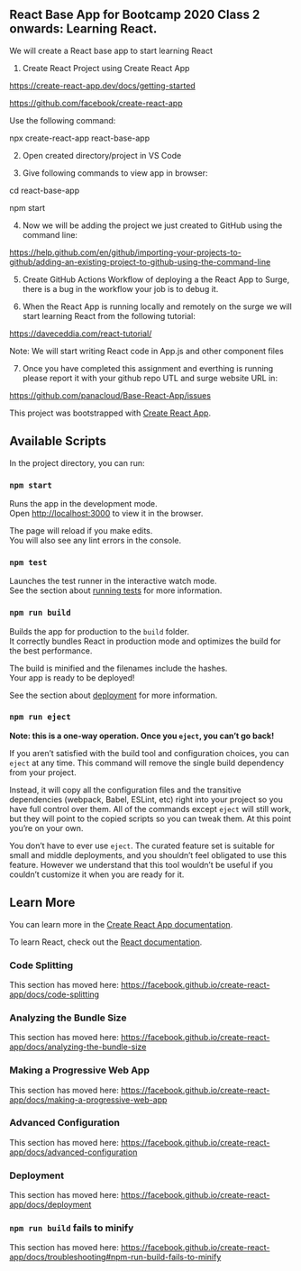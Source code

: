 ## React Base App for Bootcamp 2020 Class 2 onwards: Learning React.

We will create a React base app to start learning React

1. Create React Project using Create React App

https://create-react-app.dev/docs/getting-started

https://github.com/facebook/create-react-app

Use the following command:

npx create-react-app react-base-app

2. Open created directory/project in VS Code

3. Give following commands to view app in browser:

cd react-base-app

npm start

4. Now we will be adding the project we just created to GitHub using the command line:

https://help.github.com/en/github/importing-your-projects-to-github/adding-an-existing-project-to-github-using-the-command-line

5. Create GitHub Actions Workflow of deploying a the React App to Surge, there is a bug in the workflow your job is to debug it.

6. When the React App is running locally and remotely on the surge we will start learning React from the following tutorial:

https://daveceddia.com/react-tutorial/

Note: We will start writing React code in App.js and other component files

7. Once you have completed this assignment and everthing is running please report it with your github repo UTL and surge website URL in:

https://github.com/panacloud/Base-React-App/issues



This project was bootstrapped with [Create React App](https://github.com/facebook/create-react-app).

## Available Scripts

In the project directory, you can run:

### `npm start`

Runs the app in the development mode.<br />
Open [http://localhost:3000](http://localhost:3000) to view it in the browser.

The page will reload if you make edits.<br />
You will also see any lint errors in the console.

### `npm test`

Launches the test runner in the interactive watch mode.<br />
See the section about [running tests](https://facebook.github.io/create-react-app/docs/running-tests) for more information.

### `npm run build`

Builds the app for production to the `build` folder.<br />
It correctly bundles React in production mode and optimizes the build for the best performance.

The build is minified and the filenames include the hashes.<br />
Your app is ready to be deployed!

See the section about [deployment](https://facebook.github.io/create-react-app/docs/deployment) for more information.

### `npm run eject`

**Note: this is a one-way operation. Once you `eject`, you can’t go back!**

If you aren’t satisfied with the build tool and configuration choices, you can `eject` at any time. This command will remove the single build dependency from your project.

Instead, it will copy all the configuration files and the transitive dependencies (webpack, Babel, ESLint, etc) right into your project so you have full control over them. All of the commands except `eject` will still work, but they will point to the copied scripts so you can tweak them. At this point you’re on your own.

You don’t have to ever use `eject`. The curated feature set is suitable for small and middle deployments, and you shouldn’t feel obligated to use this feature. However we understand that this tool wouldn’t be useful if you couldn’t customize it when you are ready for it.

## Learn More

You can learn more in the [Create React App documentation](https://facebook.github.io/create-react-app/docs/getting-started).

To learn React, check out the [React documentation](https://reactjs.org/).

### Code Splitting

This section has moved here: https://facebook.github.io/create-react-app/docs/code-splitting

### Analyzing the Bundle Size

This section has moved here: https://facebook.github.io/create-react-app/docs/analyzing-the-bundle-size

### Making a Progressive Web App

This section has moved here: https://facebook.github.io/create-react-app/docs/making-a-progressive-web-app

### Advanced Configuration

This section has moved here: https://facebook.github.io/create-react-app/docs/advanced-configuration

### Deployment

This section has moved here: https://facebook.github.io/create-react-app/docs/deployment

### `npm run build` fails to minify

This section has moved here: https://facebook.github.io/create-react-app/docs/troubleshooting#npm-run-build-fails-to-minify
